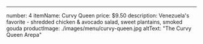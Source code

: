 ---
number: 4
itemName: Curvy Queen
price: $9.50
description: Venezuela's favorite - shredded chicken & avocado salad, sweet plantains, smoked gouda
productImage: ./images/menu/curvy-queen.jpg
altText: "The Curvy Queen Arepa"